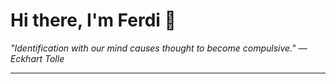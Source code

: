 <h1>Hi there, I'm Ferdi 👋</h1>

<p><em>
  "Identification with our mind causes thought to become compulsive." — Eckhart Tolle
</em></p>

---
